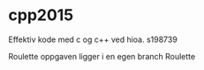 # cpp2015
Effektiv kode med c og c++ ved hioa.
s198739

Roulette oppgaven ligger i en egen branch Roulette

